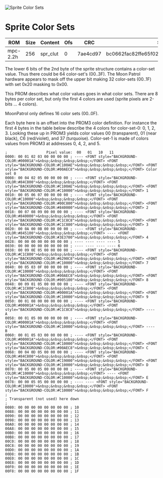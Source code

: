 ![Sprite Color Sets](MoonPatrol.jpg)

# Sprite Color Sets

| ROM      | Size | Content  | Ofs  | CRC      | SHA1                                     |
| -------- | ---- | -------- | ---- | -------- | ---------------------------------------- |
| mpc-2.2h |  256 | spr_clut |    0 | 7ae4cd97 | bc0662fac82ffe65f02092d912b2c2b0c7a8ac2b |

The lower 6 bits of the 2nd byte of the sprite structure contains a color-set value.
Thus there could be 64 color-set's (00..3F). The Moon Patrol hardware appears to
mask off the upper bit making 32 color-sets (00..1F) with set 0x20 masking to 0x00.
 
This PROM describes what color values goes in what color sets. There are 8 bytes per color
set, but only the first 4 colors are used (sprite pixels are 2-bits ... 4 colors).

MoonPatrol only defines 16 color sets (00..0F).

Each byte here is an offset into the PROM3 color definition. For instance the first 4 bytes
in the table below describe the 4 colors for color-set-0: 0, 1, 2, 3. Looking these up in
PROM3 yields color values 00 (transparent), 01 (near black), C6 (red/violet), and 
37 (turquoise). Color-set-1 is made of colors values from PROM3 at addresses 0, 4, 2, and 5.

```plainCode
;                  Pixel value:  00   01   10   11 
0000: 00 01 02 03 00 00 00 00 ; ---- <FONT style="BACKGROUND-COLOR:#00001A">&nbsp;&nbsp;&nbsp;&nbsp;</FONT> <FONT style="BACKGROUND-COLOR:#C100AE">&nbsp;&nbsp;&nbsp;&nbsp;</FONT> <FONT style="BACKGROUND-COLOR:#00AEC8">&nbsp;&nbsp;&nbsp;&nbsp;</FONT> Color set 0 
0008: 00 04 02 05 00 00 00 00 ; ---- <FONT style="BACKGROUND-COLOR:#84C800">&nbsp;&nbsp;&nbsp;&nbsp;</FONT> <FONT style="BACKGROUND-COLOR:#C100AE">&nbsp;&nbsp;&nbsp;&nbsp;</FONT> <FONT style="BACKGROUND-COLOR:#C10000">&nbsp;&nbsp;&nbsp;&nbsp;</FONT> 1
0010: 00 05 06 07 00 00 00 00 ; ---- <FONT style="BACKGROUND-COLOR:#C10000">&nbsp;&nbsp;&nbsp;&nbsp;</FONT> <FONT style="BACKGROUND-COLOR:#00C800">&nbsp;&nbsp;&nbsp;&nbsp;</FONT> <FONT style="BACKGROUND-COLOR:#840000">&nbsp;&nbsp;&nbsp;&nbsp;</FONT> 2
0018: 00 07 08 09 00 00 00 00 ; ---- <FONT style="BACKGROUND-COLOR:#840000">&nbsp;&nbsp;&nbsp;&nbsp;</FONT> <FONT style="BACKGROUND-COLOR:#C1C8C8">&nbsp;&nbsp;&nbsp;&nbsp;</FONT> <FONT style="BACKGROUND-COLOR:#C1C800">&nbsp;&nbsp;&nbsp;&nbsp;</FONT> 3
0020: 00 0A 00 0B 00 00 00 00 ; ---- <FONT style="BACKGROUND-COLOR:#845100">&nbsp;&nbsp;&nbsp;&nbsp;</FONT> ---- <FONT style="BACKGROUND-COLOR:#3E3700">&nbsp;&nbsp;&nbsp;&nbsp;</FONT> 4
0028: 00 00 00 00 00 00 00 00 ; ---- ---- ---- ---- 5
0030: 00 00 00 00 00 00 00 00 ; ---- ---- ---- ---- 6
0038: 00 09 0E 05 00 00 00 00 ; ---- <FONT style="BACKGROUND-COLOR:#C1C800">&nbsp;&nbsp;&nbsp;&nbsp;</FONT> <FONT style="BACKGROUND-COLOR:#6290C8">&nbsp;&nbsp;&nbsp;&nbsp;</FONT> <FONT style="BACKGROUND-COLOR:#C10000">&nbsp;&nbsp;&nbsp;&nbsp;</FONT> 7
0040: 00 05 03 0F 00 00 00 00 ; ---- <FONT style="BACKGROUND-COLOR:#C10000">&nbsp;&nbsp;&nbsp;&nbsp;</FONT> <FONT style="BACKGROUND-COLOR:#00AEC8">&nbsp;&nbsp;&nbsp;&nbsp;</FONT> <FONT style="BACKGROUND-COLOR:#005100">&nbsp;&nbsp;&nbsp;&nbsp;</FONT> 8
0048: 00 09 01 05 00 00 00 00 ; ---- <FONT style="BACKGROUND-COLOR:#C1C800">&nbsp;&nbsp;&nbsp;&nbsp;</FONT> <FONT style="BACKGROUND-COLOR:#00001A">&nbsp;&nbsp;&nbsp;&nbsp;</FONT> <FONT style="BACKGROUND-COLOR:#C10000">&nbsp;&nbsp;&nbsp;&nbsp;</FONT> 9
0050: 00 01 08 00 00 00 00 00 ; ---- <FONT style="BACKGROUND-COLOR:#00001A">&nbsp;&nbsp;&nbsp;&nbsp;</FONT> <FONT style="BACKGROUND-COLOR:#C1C8C8">&nbsp;&nbsp;&nbsp;&nbsp;</FONT> ---- A
0058: 00 01 05 00 00 00 00 00 ; ---- <FONT style="BACKGROUND-COLOR:#00001A">&nbsp;&nbsp;&nbsp;&nbsp;</FONT> <FONT style="BACKGROUND-COLOR:#C10000">&nbsp;&nbsp;&nbsp;&nbsp;</FONT> ---- B
0060: 00 01 05 03 00 00 00 00 ; ---- <FONT style="BACKGROUND-COLOR:#00001A">&nbsp;&nbsp;&nbsp;&nbsp;</FONT> <FONT style="BACKGROUND-COLOR:#C10000">&nbsp;&nbsp;&nbsp;&nbsp;</FONT> <FONT style="BACKGROUND-COLOR:#00AEC8">&nbsp;&nbsp;&nbsp;&nbsp;</FONT> C
0068: 00 04 0D 05 00 00 00 00 ; ---- <FONT style="BACKGROUND-COLOR:#84C800">&nbsp;&nbsp;&nbsp;&nbsp;</FONT> <FONT style="BACKGROUND-COLOR:#C19000">&nbsp;&nbsp;&nbsp;&nbsp;</FONT> <FONT style="BACKGROUND-COLOR:#C10000">&nbsp;&nbsp;&nbsp;&nbsp;</FONT> D
0070: 00 05 00 05 00 00 00 00 ; ---- <FONT style="BACKGROUND-COLOR:#C10000">&nbsp;&nbsp;&nbsp;&nbsp;</FONT> ---- <FONT style="BACKGROUND-COLOR:#C10000">&nbsp;&nbsp;&nbsp;&nbsp;</FONT> E
0078: 00 00 05 05 00 00 00 00 ; ---- ---- <FONT style="BACKGROUND-COLOR:#C10000">&nbsp;&nbsp;&nbsp;&nbsp;</FONT> <FONT style="BACKGROUND-COLOR:#C10000">&nbsp;&nbsp;&nbsp;&nbsp;</FONT> F
;
; Transparent (not used) here down
;
0080: 00 00 00 00 00 00 00 00 ; 10 
0088: 00 00 00 00 00 00 00 00 ; 11
0090: 00 00 00 00 00 00 00 00 ; 12
0098: 00 00 00 00 00 00 00 00 ; 13
00A0: 00 00 00 00 00 00 00 00 ; 14
00A8: 00 00 00 00 00 00 00 00 ; 15
00B0: 00 00 00 00 00 00 00 00 ; 16
00B8: 00 00 00 00 00 00 00 00 ; 17
00C0: 00 00 00 00 00 00 00 00 ; 18
00C8: 00 00 00 00 00 00 00 00 ; 19
00D0: 00 00 00 00 00 00 00 00 ; 1A
00D8: 00 00 00 00 00 00 00 00 ; 1B
00E0: 00 00 00 00 00 00 00 00 ; 1C
00E8: 00 00 00 00 00 00 00 00 ; 1D
00F0: 00 00 00 00 00 00 00 00 ; 1E
00F8: 00 00 00 00 00 00 00 00 ; 1F
```
